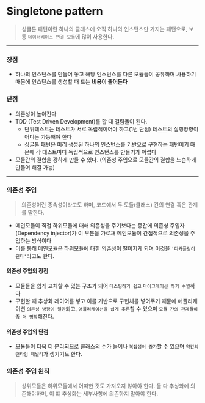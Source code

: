 # Singletone pattern

> 싱글톤 패턴이란 하나의 클래스에 오직 하나의 인스턴스만 가지는 패턴으로, 보통 `데이터베이스 연결 모듈`에 많이 사용한다.

---

### 장점

- 하나의 인스턴스를 만들어 놓고 해당 인스턴스를 다른 모듈들이 공유하며 사용하기 때문에 인스턴스를 생성할 때 드는 **비용이 줄어든다**

### 단점

- 의존성이 높아진다
- TDD (Test Driven Development)를 할 때 걸림돌이 된다.
  - 단위테스트는 테스트가 서로 독립적이어야 하고(1번 단점) 테스트의 실행방향이 어디든 가능해야 한다
  - 싱글톤 패턴은 미리 생성된 하나의 인스턴스를 기반으로 구현하는 패턴이기 때문에 각 테스트마다 독립적으로 인스턴스를 만들기가 어렵다
- 모듈간의 결합을 강하게 만들 수 있다. (의존성 주입으로 모듈간의 결합을 느슨하게 만들어 해결 가능)

---

### 의존성 주입

> 의존성이란 종속성이라고도 하며, 코드에서 두 모듈(클래스) 간의 연결 혹은 관계를 말한다.

- 메인모듈이 직접 하위모듈에 대해 의존성을 주기보다는 중간에 의존성 주입자 (Dependency injector)가 이 부분을 가로채 메인모듈이 간접적으로 의존성을 주입하는 방식이다
- 이를 통해 메인모듈은 하위모듈에 대한 의존성이 떨어지게 되며 이것을 `'디커플링이 된다'`라고도 한다.

#### 의존성 주입의 장점

- 모듈들을 쉽게 교체할 수 있는 구조가 되어 `테스팅하기 쉽고` `마이그레이션 하기 수월`하다
- 구현할 때 추상화 레이어를 넣고 이를 기반으로 구현체를 넣어주기 때문에 애플리케이션 `의존성 방향이 일관`되고, `애플리케이션을 쉽게 추론`할 수 있으며 `모듈 간의 관계들이 좀 더 명확`해진다.

#### 의존성 주입의 단점

- 모듈들이 더욱 더 분리되므로 클래스의 수가 늘어나 `복잡성이 증가`할 수 있으며 `약간의 런타임 패널티`가 생기기도 한다.

### 의존성 주입 원칙

> 상위모듈은 하위모듈에서 어떠한 것도 가져오지 않아야 한다. 둘 다 추상화에 의존해야하며, 이 떄 추상화는 세부사항에 의존하지 말아야 한다.
